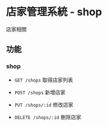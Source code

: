 # 店家管理系統 - shop

店家相關

## 功能

### shop

- `GET /shops` 取得店家列表

- `POST /shops` 新增店家

- `PUT /shops/:id` 修改店家

- `DELETE /shops/:id` 刪除店家

